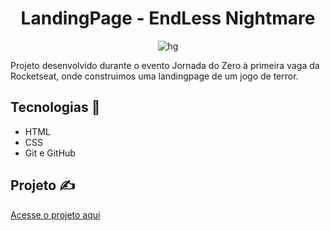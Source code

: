<h1 align="center"> LandingPage - EndLess Nightmare </h1>
<p align="center"
<a href="https://ibb.co/Gs8DFJ9"><img src="https://i.ibb.co/7gZDbzQ/hg.jpg" alt="hg" border="0"></a>
</p>

Projeto desenvolvido durante o evento Jornada do Zero à primeira vaga da Rocketseat, onde construimos uma landingpage de um jogo de terror.

  
## Tecnologias 🚀
- HTML
- CSS
- Git e GitHub

## Projeto ✍️
[Acesse o projeto aqui](http://127.0.0.1:5500/index.html)
